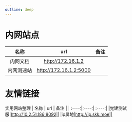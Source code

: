 ```yaml
---
outline: deep
---
```

# 内网站点

|     名称       | url |  备注    |
| :----:|:----:| :----:|
|内网文档|http://172.16.1.2||
|内网测速站|http://172.16.1.2:5000||

# 友情链接

实用网站整理
|     名称       | url |  备注    |
| :----:|:----:| :----:|
|党建测试服|http://10.2.51.186:8092||
|ip属地|http://ip.skk.moe||

